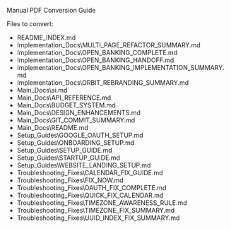Manual PDF Conversion Guide

Files to convert:
- README_INDEX.md
- Implementation_Docs\MULTI_PAGE_REFACTOR_SUMMARY.md
- Implementation_Docs\OPEN_BANKING_COMPLETE.md
- Implementation_Docs\OPEN_BANKING_HANDOFF.md
- Implementation_Docs\OPEN_BANKING_IMPLEMENTATION_SUMMARY.md
- Implementation_Docs\ORBIT_REBRANDING_SUMMARY.md
- Main_Docs\ai.md
- Main_Docs\API_REFERENCE.md
- Main_Docs\BUDGET_SYSTEM.md
- Main_Docs\DESIGN_ENHANCEMENTS.md
- Main_Docs\GIT_COMMIT_SUMMARY.md
- Main_Docs\README.md
- Setup_Guides\GOOGLE_OAUTH_SETUP.md
- Setup_Guides\ONBOARDING_SETUP.md
- Setup_Guides\SETUP_GUIDE.md
- Setup_Guides\STARTUP_GUIDE.md
- Setup_Guides\WEBSITE_LANDING_SETUP.md
- Troubleshooting_Fixes\CALENDAR_FIX_GUIDE.md
- Troubleshooting_Fixes\FIX_NOW.md
- Troubleshooting_Fixes\OAUTH_FIX_COMPLETE.md
- Troubleshooting_Fixes\QUICK_FIX_CALENDAR.md
- Troubleshooting_Fixes\TIMEZONE_AWARENESS_RULE.md
- Troubleshooting_Fixes\TIMEZONE_FIX_SUMMARY.md
- Troubleshooting_Fixes\UUID_INDEX_FIX_SUMMARY.md

